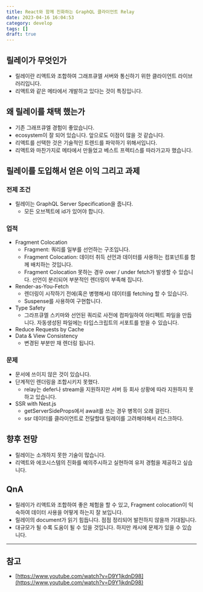 ```yaml
---
title: React와 함께 진화하는 GraphQL 클라이언트 Relay
date: 2023-04-16 16:04:53
category: develop
tags: []
draft: true
---
```


## 릴레이가 무엇인가

- 릴레이란 리액트와 조합하여 그래프큐엘 서버와 통신하기 위한 클라이언트 라이브러리입니다.
- 리액트와 같은 메타에서 개발하고 있다는 것이 특징입니다.

## 왜 릴레이를 채택 했는가

- 기존 그래프큐엘 경험이 좋았습니다.
- ecosystem이 잘 되어 있습니다. 앞으로도 이점이 많을 것 같습니다.
- 리액트를 선택한 것은 기술적인 트렌드를 파악하기 위해서입니다.
- 리액트와 마찬가지로 메타에서 만들었고 베스트 프렉티스를 따라가고자 했습니다.

## 릴레이를 도입해서 얻은 이익 그리고 과제

### 전제 조건

- 릴레이는 GraphQL Server Specification을 줍니다.
  - 모든 오브젝트에 id가 있어야 합니다.

### 업적

- Fragment Colocation
  - Fragment: 쿼리를 일부를 선언하는 구조입니다.
  - Fragment Colocation: 데이터 취득 선언과 데이터를 사용하는 컴포넌트를 함께 배치하는 것입니다.
  - Fragment Colocation 못하는 경우 over / under fetch가 발생할 수 있습니다. 선언이 분리되어 부분적인 렌더링이 부족해 집니다.
- Render-as-You-Fetch
  - 렌더링이 시작하기 전에(혹은 병행해서) 데이터를 fetching 할 수 있습니다.
  - Suspense를 사용하여 구현합니다.
- Type Safety
  - 그라프큐엘 스키마와 선언된 쿼리로 사전에 컴파일하여 아티펙트 파일을 만듭니다. 자동생성된 파일에는 타입스크립트의 서포트를 받을 수 있습니다.
- Reduce Requests by Cache
- Data & View Consistency
  - 변경된 부분만 재 렌더링 됩니다.

### 문제

- 문서에 쓰이지 않은 것이 있습니다.
- 단계적인 렌더링을 조합시키지 못했다.
  - relay는 defer나 stream을 지원하지만 서버 등 회사 상황에 따라 지원하지 못하고 있습니다.
- SSR with Nest.js
  - getServerSideProps에서 await를 쓰는 경우 병목이 오래 걸린다.
  - ssr 데이터를 클라이언트로 전달할대 릴레이를 고려해야해서 리스크하다.

## 향후 전망

- 릴레이는 소개하지 못한 기술이 많습니다.
- 리액트와 에코시스템의 진화를 예의주시하고 실현하여 유저 경험을 제공하고 싶습니다.

## QnA

- 릴레이가 리액트와 조합하여 좋은 체험을 할 수 있고, Fragment colocation이 익숙하여 데이터 사용을 어떻게 하는지 잘 보입니다.
- 릴레이의 document가 읽기 힘듭니다. 점점 정리되어 발전하지 않을까 기대됩니다.
- 대규모가 될 수록 도움이 될 수 있을 것입니다. 하지만 캐시에 문제가 있을 수 있습니다.

---

## 참고

- [https://www.youtube.com/watch?v=D9Y1jkdnD98](https://www.youtube.com/watch?v=D9Y1jkdnD98)
